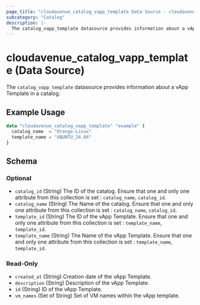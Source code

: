 ```yaml
---
page_title: "cloudavenue_catalog_vapp_template Data Source - cloudavenue"
subcategory: "Catalog"
description: |-
  The catalog_vapp_template datasource provides information about a vApp Template in a catalog.
---
```


# cloudavenue_catalog_vapp_template (Data Source)

The `catalog_vapp_template` datasource provides information about a vApp Template in a catalog.

## Example Usage

```terraform
data "cloudavenue_catalog_vapp_template" "example" {
  catalog_name  = "Orange-Linux"
  template_name = "UBUNTU_24.04"
}
```

<!-- schema generated by tfplugindocs -->
## Schema

### Optional

- `catalog_id` (String) The ID of the catalog. Ensure that one and only one attribute from this collection is set : `catalog_name`, `catalog_id`.
- `catalog_name` (String) The Name of the catalog. Ensure that one and only one attribute from this collection is set : `catalog_name`, `catalog_id`.
- `template_id` (String) The ID of the vApp Template. Ensure that one and only one attribute from this collection is set : `template_name`, `template_id`.
- `template_name` (String) The Name of the vApp Template. Ensure that one and only one attribute from this collection is set : `template_name`, `template_id`.

### Read-Only

- `created_at` (String) Creation date of the vApp Template.
- `description` (String) Description of the vApp Template.
- `id` (String) ID of the vApp Template.
- `vm_names` (Set of String) Set of VM names within the vApp template.

